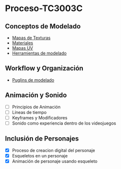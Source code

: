 # Proceso-TC3003C

## Conceptos de Modelado
- [Mapas de Texturas](/Conceptos%20de%20Modelado/ActMateriales)
- [Materiales](/Conceptos%20de%20Modelado/ActMateriales)
- [Mapas UV](/Conceptos%20de%20Modelado/ActMateriales)
- [Herramientas de modelado](/Conceptos%20de%20Modelado/ModeladoTXT)

## Workflow y Organización
- [Puglins de modelado](/Workflow%20y%20Organizacion/ActProBuilder)

## Animación y Sonido
- [ ] Principios de Animación
- [ ] Líneas de tiempo
- [ ] Keyframes y Modificadores
- [ ] Sonido como experiencia dentro de los videojuegos

## Inclusión de Personajes
- [x] Proceso de creacion digital del personaje
- [x] Esqueletos en un personaje
- [x] Animación de personaje usando esqueleto
